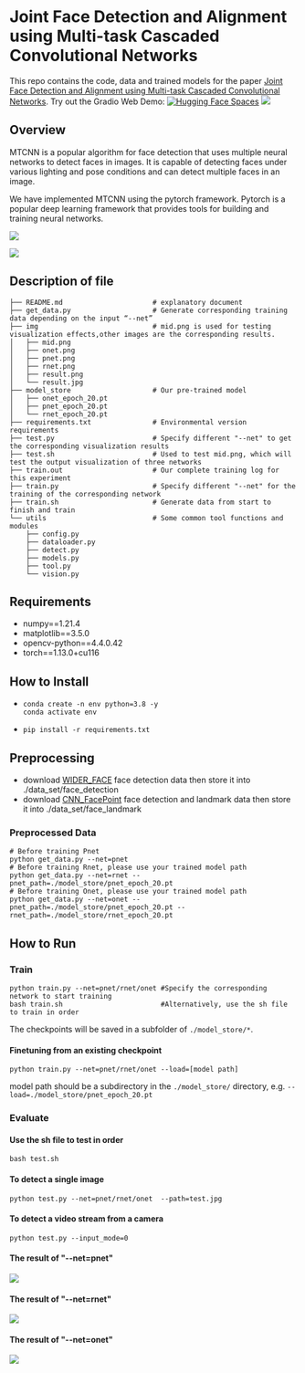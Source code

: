 # Joint Face Detection and Alignment using Multi-task Cascaded Convolutional Networks

This repo contains the code, data and trained models for the paper [Joint Face Detection and Alignment using Multi-task Cascaded Convolutional Networks](https://arxiv.org/ftp/arxiv/papers/1604/1604.02878.pdf).
Try out the Gradio Web Demo: [![Hugging Face Spaces](https://img.shields.io/badge/%F0%9F%A4%97%20Hugging%20Face-Spaces-blue)](https://huggingface.co/spaces/Enderfga/mtCNN_sysu)
![](https://img.enderfga.cn/img/1faec03527783e6e8ee03d519e167aa.png)


## Overview

MTCNN is a popular algorithm for face detection that uses multiple neural networks to detect faces in images. It is capable of detecting faces under various lighting and pose conditions and can detect multiple faces in an image.

We have implemented MTCNN using the pytorch framework. Pytorch is a popular deep learning framework that provides tools for building and training neural networks. 

![](https://img.enderfga.cn/img/image-20221208152130975.png)

![](https://img.enderfga.cn/img/image-20221208152231511.png)
## Description of file
```shell
├── README.md                      # explanatory document
├── get_data.py                    # Generate corresponding training data depending on the input “--net”
├── img                            # mid.png is used for testing visualization effects,other images are the corresponding results.
│   ├── mid.png
│   ├── onet.png
│   ├── pnet.png
│   ├── rnet.png
│   ├── result.png
│   └── result.jpg
├── model_store                    # Our pre-trained model
│   ├── onet_epoch_20.pt
│   ├── pnet_epoch_20.pt
│   └── rnet_epoch_20.pt
├── requirements.txt               # Environmental version requirements
├── test.py                        # Specify different "--net" to get the corresponding visualization results
├── test.sh                        # Used to test mid.png, which will test the output visualization of three networks
├── train.out                      # Our complete training log for this experiment
├── train.py                       # Specify different "--net" for the training of the corresponding network
├── train.sh                       # Generate data from start to finish and train
└── utils                          # Some common tool functions and modules
    ├── config.py
    ├── dataloader.py
    ├── detect.py
    ├── models.py
    ├── tool.py
    └── vision.py
```
## Requirements

* numpy==1.21.4
* matplotlib==3.5.0
* opencv-python==4.4.0.42
* torch==1.13.0+cu116

## How to Install

- ```shell
  conda create -n env python=3.8 -y
  conda activate env
  ```
- ```shell
  pip install -r requirements.txt
  ```

## Preprocessing

- download [WIDER_FACE](http://shuoyang1213.me/WIDERFACE/) face detection data then store it into ./data_set/face_detection
- download [CNN_FacePoint](http://mmlab.ie.cuhk.edu.hk/archive/CNN_FacePoint.htm) face detection and landmark data then store it into ./data_set/face_landmark

### Preprocessed Data

```shell
# Before training Pnet
python get_data.py --net=pnet
# Before training Rnet, please use your trained model path
python get_data.py --net=rnet --pnet_path=./model_store/pnet_epoch_20.pt
# Before training Onet, please use your trained model path
python get_data.py --net=onet --pnet_path=./model_store/pnet_epoch_20.pt --rnet_path=./model_store/rnet_epoch_20.pt
```

## How to Run

### Train

```shell
python train.py --net=pnet/rnet/onet #Specify the corresponding network to start training
bash train.sh                        #Alternatively, use the sh file to train in order
```

The checkpoints will be saved in a subfolder of `./model_store/*`.

#### Finetuning from an existing checkpoint

```shell
python train.py --net=pnet/rnet/onet --load=[model path]
```

model path should be a subdirectory in the `./model_store/` directory, e.g. `--load=./model_store/pnet_epoch_20.pt`

### Evaluate

#### Use the sh file to test in order

```shell
bash test.sh
```

#### To detect a single image

```shell
python test.py --net=pnet/rnet/onet  --path=test.jpg
```

#### To detect a video stream from a camera

```shell
python test.py --input_mode=0
```

#### The result of  "--net=pnet"

![](https://img.enderfga.cn/img/20221208160900.png)

#### The result of  "--net=rnet"

![](https://img.enderfga.cn/img/image-20221208155022083.png)

#### The result of  "--net=onet"

![](https://img.enderfga.cn/img/image-20221208155044451.png)
